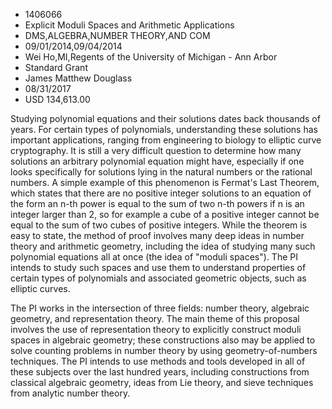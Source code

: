
* 1406066
* Explicit Moduli Spaces and Arithmetic Applications
* DMS,ALGEBRA,NUMBER THEORY,AND COM
* 09/01/2014,09/04/2014
* Wei Ho,MI,Regents of the University of Michigan - Ann Arbor
* Standard Grant
* James Matthew Douglass
* 08/31/2017
* USD 134,613.00

Studying polynomial equations and their solutions dates back thousands of years.
For certain types of polynomials, understanding these solutions has important
applications, ranging from engineering to biology to elliptic curve
cryptography. It is still a very difficult question to determine how many
solutions an arbitrary polynomial equation might have, especially if one looks
specifically for solutions lying in the natural numbers or the rational numbers.
A simple example of this phenomenon is Fermat's Last Theorem, which states that
there are no positive integer solutions to an equation of the form an n-th power
is equal to the sum of two n-th powers if n is an integer larger than 2, so for
example a cube of a positive integer cannot be equal to the sum of two cubes of
positive integers. While the theorem is easy to state, the method of proof
involves many deep ideas in number theory and arithmetic geometry, including the
idea of studying many such polynomial equations all at once (the idea of "moduli
spaces"). The PI intends to study such spaces and use them to understand
properties of certain types of polynomials and associated geometric objects,
such as elliptic curves.

The PI works in the intersection of three fields: number theory, algebraic
geometry, and representation theory. The main theme of this proposal involves
the use of representation theory to explicitly construct moduli spaces in
algebraic geometry; these constructions also may be applied to solve counting
problems in number theory by using geometry-of-numbers techniques. The PI
intends to use methods and tools developed in all of these subjects over the
last hundred years, including constructions from classical algebraic geometry,
ideas from Lie theory, and sieve techniques from analytic number theory.
